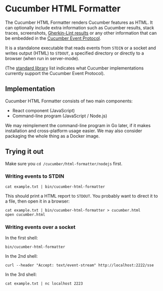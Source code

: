 # Cucumber HTML Formatter

The Cucumber HTML Formatter renders Cucumber features as HTML. It can optionally include
extra information such as Cucumber results, stack traces, screenshots,
[Gherkin-Lint results](../../gherkin-lint/README.md) or any other information that can be embedded
in the [Cucumber Event Protocol](../../docs/architecture/event-protocol.md).

It is a standalone executable that reads events from `STDIN` or a socket and
writes output (HTML) to `STDOUT`, a specified directory or directly to a browser
(when run in server-mode).

(The [standard library](../docs/standard-library.adoc#implementations) list indicates
what Cucumber implementations currently support the Cucumber Event Protocol).

## Implementation

Cucumber HTML Formatter consists of two main components:

* React component (JavaScript)
* Command-line program (JavaScript / Node.js)

We may reimplement the command-line program in Go later, if it makes installation
and cross-platform usage easier. We may also consider packaging the whole thing
as a Docker image.

## Trying it out

Make sure you `cd /cucumber/html-formatter/nodejs` first.

### Writing events to STDIN

    cat example.txt | bin/cucumber-html-formatter

This should print a HTML report to `STDOUT`. You probably want to direct it to a file, then
open it in a browser:

    cat example.txt | bin/cucumber-html-formatter > cucumber.html
    open cucumber.html

### Writing events over a socket

In the first shell:

    bin/cucumber-html-formatter

In the 2nd shell:

    curl --header "Accept: text/event-stream" http://localhost:2222/sse

In the 3rd shell:

    cat example.txt | nc localhost 2223
